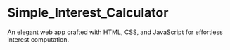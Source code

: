 # Simple_Interest_Calculator
An elegant web app crafted with HTML, CSS, and JavaScript for effortless interest computation.
